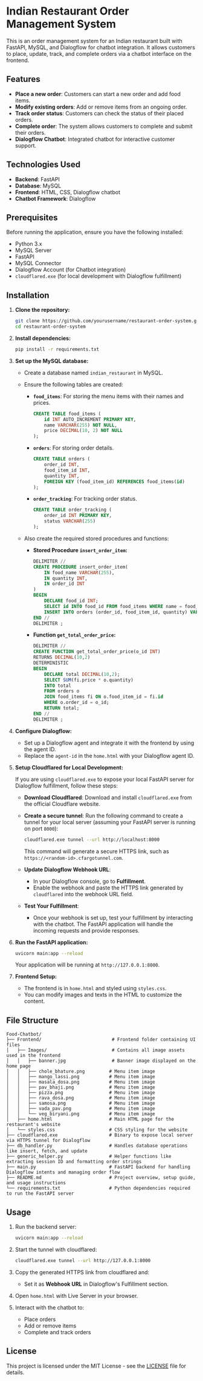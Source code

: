 
# Indian Restaurant Order Management System

This is an order management system for an Indian restaurant built with FastAPI, MySQL, and Dialogflow for chatbot integration. It allows customers to place, update, track, and complete orders via a chatbot interface on the frontend.

## Features

- **Place a new order**: Customers can start a new order and add food items.
- **Modify existing orders**: Add or remove items from an ongoing order.
- **Track order status**: Customers can check the status of their placed orders.
- **Complete order**: The system allows customers to complete and submit their orders.
- **Dialogflow Chatbot**: Integrated chatbot for interactive customer support.

## Technologies Used

- **Backend**: FastAPI
- **Database**: MySQL
- **Frontend**: HTML, CSS, Dialogflow chatbot
- **Chatbot Framework**: Dialogflow

## Prerequisites

Before running the application, ensure you have the following installed:

- Python 3.x
- MySQL Server
- FastAPI
- MySQL Connector
- Dialogflow Account (for Chatbot integration)
- `cloudflared.exe` (for local development with Dialogflow fulfillment)

## Installation

1. **Clone the repository:**

   ```bash
   git clone https://github.com/yourusername/restaurant-order-system.git
   cd restaurant-order-system
   ```

2. **Install dependencies:**

   ```bash
   pip install -r requirements.txt
   ```

3. **Set up the MySQL database:**

   - Create a database named `indian_restaurant` in MySQL.

   - Ensure the following tables are created:

     - **`food_items`**: For storing the menu items with their names and prices.

       ```sql
       CREATE TABLE food_items (
           id INT AUTO_INCREMENT PRIMARY KEY,
           name VARCHAR(255) NOT NULL,
           price DECIMAL(10, 2) NOT NULL
       );
       ```

     - **`orders`**: For storing order details.

       ```sql
       CREATE TABLE orders (
           order_id INT,
           food_item_id INT,
           quantity INT,
           FOREIGN KEY (food_item_id) REFERENCES food_items(id)
       );
       ```

     - **`order_tracking`**: For tracking order status.

       ```sql
       CREATE TABLE order_tracking (
           order_id INT PRIMARY KEY,
           status VARCHAR(255)
       );
       ```

   - Also create the required stored procedures and functions:

     - **Stored Procedure `insert_order_item`:**

       ```sql
       DELIMITER //
       CREATE PROCEDURE insert_order_item(
           IN food_name VARCHAR(255),
           IN quantity INT,
           IN order_id INT
       )
       BEGIN
           DECLARE food_id INT;
           SELECT id INTO food_id FROM food_items WHERE name = food_name;
           INSERT INTO orders (order_id, food_item_id, quantity) VALUES (order_id, food_id, quantity);
       END //
       DELIMITER ;
       ```

     - **Function `get_total_order_price`:**

       ```sql
       DELIMITER //
       CREATE FUNCTION get_total_order_price(o_id INT)
       RETURNS DECIMAL(10,2)
       DETERMINISTIC
       BEGIN
           DECLARE total DECIMAL(10,2);
           SELECT SUM(fi.price * o.quantity)
           INTO total
           FROM orders o
           JOIN food_items fi ON o.food_item_id = fi.id
           WHERE o.order_id = o_id;
           RETURN total;
       END //
       DELIMITER ;
       ```

4. **Configure Dialogflow:**

   - Set up a Dialogflow agent and integrate it with the frontend by using the agent ID.
   - Replace the `agent-id` in the `home.html` with your Dialogflow agent ID.

5. **Setup Cloudflared for Local Development:**

   If you are using `cloudflared.exe` to expose your local FastAPI server for Dialogflow fulfillment, follow these steps:

   - **Download Cloudflared**: Download and install `cloudflared.exe` from the official Cloudflare website.
   
   - **Create a secure tunnel**: Run the following command to create a tunnel for your local server (assuming your FastAPI server is running on port `8000`):

     ```bash
     cloudflared.exe tunnel --url http://localhost:8000
     ```

     This command will generate a secure HTTPS link, such as `https://<random-id>.cfargotunnel.com`.

   - **Update Dialogflow Webhook URL**:
     - In your Dialogflow console, go to **Fulfillment**.
     - Enable the webhook and paste the HTTPS link generated by `cloudflared` into the webhook URL field.

   - **Test Your Fulfillment**:
     - Once your webhook is set up, test your fulfillment by interacting with the chatbot. The FastAPI application will handle the incoming requests and provide responses.

6. **Run the FastAPI application:**

   ```bash
   uvicorn main:app --reload
   ```

   Your application will be running at `http://127.0.0.1:8000`.

7. **Frontend Setup:**

   - The frontend is in `home.html` and styled using `styles.css`.
   - You can modify images and texts in the HTML to customize the content.

## File Structure

```
Food-Chatbot/
├── Frontend/                          # Frontend folder containing UI files
│   ├── Images/                        # Contains all image assets used in the frontend
│   │   ├── banner.jpg                 # Banner image displayed on the home page
│   │   ├── chole_bhature.png         # Menu item image
│   │   ├── mango_lassi.png           # Menu item image
│   │   ├── masala_dosa.png           # Menu item image
│   │   ├── pav_bhaji.png             # Menu item image
│   │   ├── pizza.png                 # Menu item image
│   │   ├── rava_dosa.png             # Menu item image
│   │   ├── samosa.png                # Menu item image
│   │   ├── vada_pav.png              # Menu item image
│   │   └── veg_biryani.png           # Menu item image
│   ├── home.html                     # Main HTML page for the restaurant's website
│   └── styles.css                    # CSS styling for the website
├── cloudflared.exe                   # Binary to expose local server via HTTPS tunnel for Dialogflow
├── db_handler.py                     # Handles database operations like insert, fetch, and update
├── generic_helper.py                 # Helper functions like extracting session ID and formatting order strings
├── main.py                           # FastAPI backend for handling Dialogflow intents and managing order flow
├── README.md                         # Project overview, setup guide, and usage instructions
└── requirements.txt                  # Python dependencies required to run the FastAPI server
```

## Usage

1. Run the backend server:

   ```bash
   uvicorn main:app --reload
   ```

2. Start the tunnel with cloudflared:

   ```bash
   cloudflared.exe tunnel --url http://127.0.0.1:8000
   ```

3. Copy the generated HTTPS link from cloudflared and:
   - Set it as **Webhook URL** in Dialogflow's Fulfillment section.

4. Open `home.html` with Live Server in your browser.

5. Interact with the chatbot to:
   - Place orders
   - Add or remove items
   - Complete and track orders

## License

This project is licensed under the MIT License - see the [LICENSE](LICENSE) file for details.
